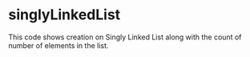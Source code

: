# singlyLinkedList
This code shows creation on Singly Linked List along with the count of number of elements in the list.
